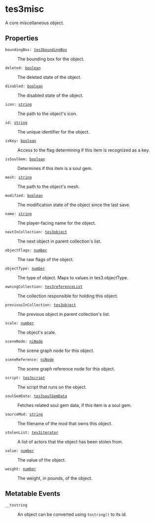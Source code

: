 # tes3misc

A core miscellaneous object.

## Properties

<dl class="describe">
<dt><code class="descname">boundingBox: <a href="https://mwse.readthedocs.io/en/latest/lua/type/tes3boundingBox.html">tes3boundingBox</a></code></dt>
<dd>

The bounding box for the object.

</dd>
<dt><code class="descname">deleted: <a href="https://mwse.readthedocs.io/en/latest/lua/type/boolean.html">boolean</a></code></dt>
<dd>

The deleted state of the object.

</dd>
<dt><code class="descname">disabled: <a href="https://mwse.readthedocs.io/en/latest/lua/type/boolean.html">boolean</a></code></dt>
<dd>

The disabled state of the object.

</dd>
<dt><code class="descname">icon: <a href="https://mwse.readthedocs.io/en/latest/lua/type/string.html">string</a></code></dt>
<dd>

The path to the object's icon.

</dd>
<dt><code class="descname">id: <a href="https://mwse.readthedocs.io/en/latest/lua/type/string.html">string</a></code></dt>
<dd>

The unique identifier for the object.

</dd>
<dt><code class="descname">isKey: <a href="https://mwse.readthedocs.io/en/latest/lua/type/boolean.html">boolean</a></code></dt>
<dd>

Access to the flag determining if this item is recognized as a key.

</dd>
<dt><code class="descname">isSoulGem: <a href="https://mwse.readthedocs.io/en/latest/lua/type/boolean.html">boolean</a></code></dt>
<dd>

Determines if this item is a soul gem.

</dd>
<dt><code class="descname">mesh: <a href="https://mwse.readthedocs.io/en/latest/lua/type/string.html">string</a></code></dt>
<dd>

The path to the object's mesh.

</dd>
<dt><code class="descname">modified: <a href="https://mwse.readthedocs.io/en/latest/lua/type/boolean.html">boolean</a></code></dt>
<dd>

The modification state of the object since the last save.

</dd>
<dt><code class="descname">name: <a href="https://mwse.readthedocs.io/en/latest/lua/type/string.html">string</a></code></dt>
<dd>

The player-facing name for the object.

</dd>
<dt><code class="descname">nextInCollection: <a href="https://mwse.readthedocs.io/en/latest/lua/type/tes3object.html">tes3object</a></code></dt>
<dd>

The next object in parent collection's list.

</dd>
<dt><code class="descname">objectFlags: <a href="https://mwse.readthedocs.io/en/latest/lua/type/number.html">number</a></code></dt>
<dd>

The raw flags of the object.

</dd>
<dt><code class="descname">objectType: <a href="https://mwse.readthedocs.io/en/latest/lua/type/number.html">number</a></code></dt>
<dd>

The type of object. Maps to values in tes3.objectType.

</dd>
<dt><code class="descname">owningCollection: <a href="https://mwse.readthedocs.io/en/latest/lua/type/tes3referenceList.html">tes3referenceList</a></code></dt>
<dd>

The collection responsible for holding this object.

</dd>
<dt><code class="descname">previousInCollection: <a href="https://mwse.readthedocs.io/en/latest/lua/type/tes3object.html">tes3object</a></code></dt>
<dd>

The previous object in parent collection's list.

</dd>
<dt><code class="descname">scale: <a href="https://mwse.readthedocs.io/en/latest/lua/type/number.html">number</a></code></dt>
<dd>

The object's scale.

</dd>
<dt><code class="descname">sceneNode: <a href="https://mwse.readthedocs.io/en/latest/lua/type/niNode.html">niNode</a></code></dt>
<dd>

The scene graph node for this object.

</dd>
<dt><code class="descname">sceneReference: <a href="https://mwse.readthedocs.io/en/latest/lua/type/niNode.html">niNode</a></code></dt>
<dd>

The scene graph reference node for this object.

</dd>
<dt><code class="descname">script: <a href="https://mwse.readthedocs.io/en/latest/lua/type/tes3script.html">tes3script</a></code></dt>
<dd>

The script that runs on the object.

</dd>
<dt><code class="descname">soulGemData: <a href="https://mwse.readthedocs.io/en/latest/lua/type/tes3soulGemData.html">tes3soulGemData</a></code></dt>
<dd>

Fetches related soul gem data, if this item is a soul gem.

</dd>
<dt><code class="descname">sourceMod: <a href="https://mwse.readthedocs.io/en/latest/lua/type/string.html">string</a></code></dt>
<dd>

The filename of the mod that owns this object.

</dd>
<dt><code class="descname">stolenList: <a href="https://mwse.readthedocs.io/en/latest/lua/type/tes3iterator.html">tes3iterator</a></code></dt>
<dd>

A list of actors that the object has been stolen from.

</dd>
<dt><code class="descname">value: <a href="https://mwse.readthedocs.io/en/latest/lua/type/number.html">number</a></code></dt>
<dd>

The value of the object.

</dd>
<dt><code class="descname">weight: <a href="https://mwse.readthedocs.io/en/latest/lua/type/number.html">number</a></code></dt>
<dd>

The weight, in pounds, of the object.

</dd>
</dl>

## Metatable Events

<dl class="describe">
<dt><code class="descname">__tostring</code></dt>
<dd>

An object can be converted using `tostring()` to its id.

</dd>
</dl>
